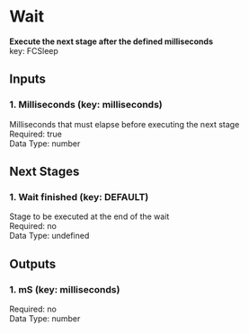 # Wait  
**Execute the next stage after the defined milliseconds**  
key: FCSleep  
## Inputs  
### 1. Milliseconds (key: milliseconds)  
Milliseconds that must elapse before executing the next stage  
Required: true  
Data Type: number   
## Next Stages  
### 1. Wait finished (key: DEFAULT)  
Stage to be executed at the end of the wait  
Required: no  
Data Type: undefined   
## Outputs  
### 1. mS (key: milliseconds)  
  
Required: no  
Data Type: number 